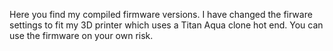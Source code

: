 Here you find my compiled firmware versions.
I have changed the firware settings to fit my 3D printer which uses a Titan Aqua clone hot end.
You can use the firmware on your own risk.
